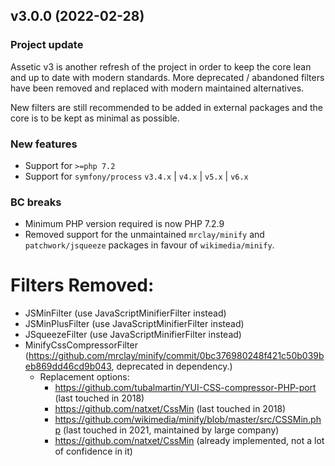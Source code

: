 v3.0.0 (2022-02-28)
------------------

### Project update

Assetic v3 is another refresh of the project in order to keep the core lean and
up to date with modern standards. More deprecated / abandoned filters have been
removed and replaced with modern maintained alternatives.

New filters are still recommended to be added in external packages and the core
is to be kept as minimal as possible.

### New features

* Support for `>=php 7.2`
* Support for `symfony/process` `v3.4.x` | `v4.x` | `v5.x` | `v6.x`

### BC breaks

- Minimum PHP version required is now PHP 7.2.9
- Removed support for the unmaintained `mrclay/minify` and `patchwork/jsqueeze` packages in favour of `wikimedia/minify`.

# Filters Removed:
- JSMinFilter (use JavaScriptMinifierFilter instead)
- JSMinPlusFilter (use JavaScriptMinifierFilter instead)
- JSqueezeFilter (use JavaScriptMinifierFilter instead)
- MinifyCssCompressorFilter (https://github.com/mrclay/minify/commit/0bc376980248f421c50b039beb869dd46cd9b043, deprecated in dependency.)
    - Replacement options:
        - https://github.com/tubalmartin/YUI-CSS-compressor-PHP-port (last touched in 2018)
        - https://github.com/natxet/CssMin (last touched in 2018)
        - https://github.com/wikimedia/minify/blob/master/src/CSSMin.php (last touched in 2021, maintained by large company)
        - https://github.com/natxet/CssMin (already implemented, not a lot of confidence in it)
